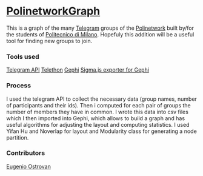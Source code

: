 # [PolinetworkGraph](https://lleugen.github.io/PolinetworkGraph/)

This is a graph of the many [Telegram](https://telegram.org/) groups of the [Polinetwork](https://polinetwork.github.io/it/index.html) built by/for the students of [Politecnico di Milano](https://www.polimi.it/). Hopefuly this addition will be a useful tool for finding new groups to join.

### Tools used
[Telegram API](https://core.telegram.org/)
[Telethon](https://docs.telethon.dev/en/latest/)
[Gephi](https://gephi.org/)
[Sigma.js exporter for Gephi](https://gephi.org/plugins/#/plugin/sigmaexporter)

### Process
I used the telegram API to collect the necessary data (group names, number of participants and their ids). Then i computed for each pair of groups the number of members they have in common. I wrote this data into csv files which I then imported into Gephi, which allows to build a graph and has useful algorithms for adjusting the layout and computing statistics. I used Yifan Hu and Noverlap for layout and Modularity class for generating a node partition.

### Contributors
[Eugenio Ostrovan](https://github.com/lleugen)
